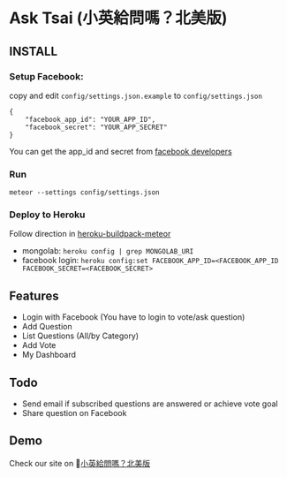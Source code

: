 # Ask Tsai (小英給問嗎？北美版)

## INSTALL
### Setup Facebook:

copy and edit `config/settings.json.example` to `config/settings.json`

```
{
    "facebook_app_id": "YOUR_APP_ID",
    "facebook_secret": "YOUR_APP_SECRET"
}
```
You can get the app_id and secret from [facebook developers](https://developers.facebook.com/)

### Run
`meteor --settings config/settings.json`


### Deploy to Heroku

Follow direction in [heroku-buildpack-meteor](https://github.com/jordansissel/heroku-buildpack-meteor)

- mongolab: `heroku config | grep MONGOLAB_URI`
- facebook login: 
```heroku config:set FACEBOOK_APP_ID=<FACEBOOK_APP_ID FACEBOOK_SECRET=<FACEBOOK_SECRET>```


## Features
* Login with Facebook (You have to login to vote/ask question)
* Add Question
* List Questions (All/by Category)
* Add Vote
* My Dashboard

## Todo
* Send email if subscribed questions are answered or achieve vote goal
* Share question on Facebook


## Demo
Check our site on [小英給問嗎？北美版](http://ask-tsai.meteor.com)

